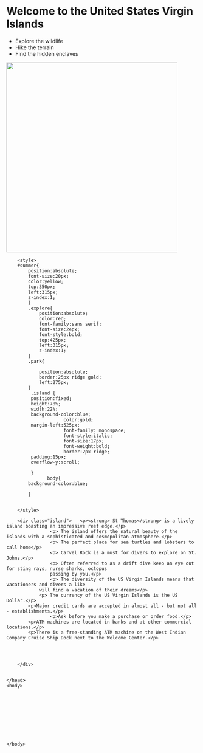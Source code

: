 <!DOCTYPE html>
<html>
    <head>
        <meta charset="utf-8">
        <title>Project: Travel webpage</title>
		  <h1  id = "summer">Welcome to the United States Virgin Islands</h1> 
       <div class="explore"> <ul>
            <li >Explore the wildlife</li>
            <li>Hike the terrain</li>
            <li>Find the hidden enclaves</li>
        </ul> </div>
          <div class = "park"> <img src ="https://upload.wikimedia.org/wikipedia/commons/thumb/a/a9/Virgin_Islands_National_Park.jpg/320px-Virgin_Islands_National_Park.jpg" width = "450" height = "500" ></div>
	 
        
		<style>
		#summer{
			position:absolute;		
			font-size:20px;
			color:yellow;
			top:350px;
			left:315px;
			z-index:1;
			}
			.explore{
				position:absolute;
				color:red;
				font-family:sans serif;
				font-size:24px;
				font-style:bold;
				top:425px;
				left:315px;
				z-index:1;
			}
			.park{
				
				position:absolute;
				border:25px ridge gold;
				left:275px;
			}
			 .island {
			 position:fixed;
			 height:78%;
			 width:22%;
			 background-color:blue;
            	         color:gold;
			 margin-left:525px;
            	         font-family: monospace;
                         font-style:italic;
                         font-size:17px;
                         font-weight:bold;
                         border:2px ridge;
			 padding:15px;
			 overflow-y:scroll;             
            			
			 }
                   body{
			background-color:blue;		
					
			}
			
						
		</style>
	    
	    <div class="island">   <p><strong> St Thomas</strong> is a lively island boasting an impressive reef edge.</p>
                    <p> The island offers the natural beauty of the islands with a sophisticated and cosmopolitan atmosphere.</p>
                    <p> The perfect place for sea turtles and lobsters to call home</p>
                    <p> Carvel Rock is a must for divers to explore on St. Johns.</p>
                    <p> Often referred to as a drift dive keep an eye out for sting rays, nurse sharks, octopus 
                    passing by you.</p>
                    <p> The diversity of the US Virgin Islands means that vacationers and divers a like
	            will find a vacation of their dreams</p> 	   	  
	            <p> The currency of the US Virgin Islands is the US Dollar.</p>      
		    <p>Major credit cards are accepted in almost all - but not all - establishments.</p>
                    <p>Ask before you make a purchase or order food.</p>	 
		    <p>ATM machines are located in banks and at other commercial locations.</p>
		    <p>There is a free-standing ATM machine on the West Indian Company Cruise Ship Dock next to the Welcome Center.</p>	    
	    
	    
	    
	    
	    </div>
	    
		
    </head>
    <body>
         
  
   
  
 
                 
      
        
       
        
    </body>
</html>

